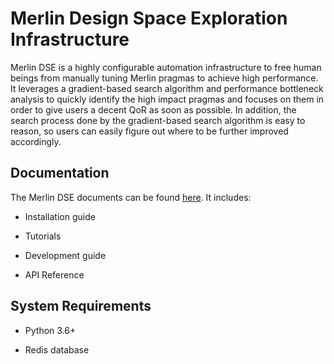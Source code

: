 Merlin Design Space Exploration Infrastructure
==============================================

Merlin DSE is a highly configurable automation infrastructure to free human
beings from manually tuning Merlin pragmas to achieve high performance.
It leverages a gradient-based search algorithm and performance bottleneck analysis
to quickly identify the high impact pragmas and focuses on them in order to give
users a decent QoR as soon as possible. In addition, the search process done by
the gradient-based search algorithm is easy to reason, so users can easily figure
out where to be further improved accordingly.

## Documentation

The Merlin DSE documents can be found
[here](https://falcon-computing.github.io/Merlin_DSE).
It includes:

* Installation guide

* Tutorials

* Development guide

* API Reference

## System Requirements

* Python 3.6+

* Redis database
